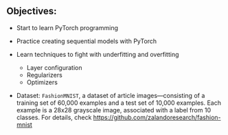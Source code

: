  ## Objectives:


- Start to learn PyTorch programming
- Practice creating sequential models with PyTorch
- Learn techniques to fight with underfitting and overfitting
    - Layer configuration
    - Regularizers
    - Optimizers
 
 -  Dataset: `FashionMNIST`, a dataset of article images—consisting of a training set of 60,000 examples and a test set of 10,000 examples. Each example is a 28x28 grayscale image, associated with a label from 10 classes. For details, check https://github.com/zalandoresearch/fashion-mnist
